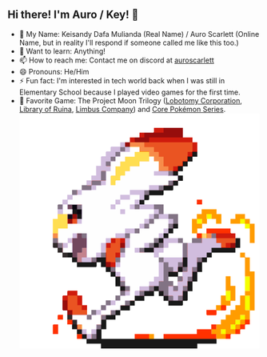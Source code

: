 ## Hi there! I'm Auro / Key! 👋
- 🤔 My Name: Keisandy Dafa Mulianda (Real Name) / Auro Scarlett (Online Name, but in reality I'll respond if someone called me like this too.) 
- 💬 Want to learn: Anything!
- 📫 How to reach me: Contact me on discord at <a href="https://discord.com/users/357505607911211008">auroscarlett</a>
- 😄 Pronouns: He/Him
- ⚡ Fun fact: I'm interested in tech world back when I was still in Elementary School because I played video games for the first time.
- 👾 Favorite Game: The Project Moon Trilogy (<a href="https://store.steampowered.com/app/568220/Lobotomy_Corporation__Monster_Management_Simulation/">Lobotomy Corporation</a>, <a href="https://store.steampowered.com/app/1256670/Library_Of_Ruina/">Library of Ruina</a>, <a href="https://store.steampowered.com/app/1973530/Limbus_Company/">Limbus Company</a>) and <a href="https://bulbapedia.bulbagarden.net/wiki/Core_series">Core Pokémon Series</a>.<br>
![scorbunny_running](https://github.com/AuroScarlett/AuroScarlett/blob/main/scorbunny-run.gif)

<!--
**Key-D-M/Key-D-M** is a ✨ _special_ ✨ repository because its `README.md` (this file) appears on your GitHub profile.

Here are some ideas to get you started:

- 🔭 I’m currently working on ...
- 🌱 I’m currently learning ...
- 👯 I’m looking to collaborate on ...
- 🤔 I’m looking for help with ...
- 💬 Ask me about ...
- 📫 How to reach me: ...
- 😄 Pronouns: ...
- ⚡ Fun fact: ...
-->
